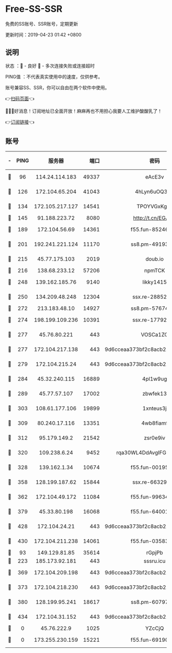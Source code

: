 # Free-SS-SSR

免费的SS账号、SSR账号，定期更新

更新时间：2019-04-23 01:42 +0800

## 说明

状态     ：🙂 - 良好 🙁 - 多次连接失败或连接超时

PING值   ：不代表真实使用中的速度，仅供参考。

账号兼容SS、SSR，你可以自由在两个软件中使用。

👉[扫码页面](https://liesauer.github.io/Free-SS-SSR/)👈

🎉🎉🎉好消息！订阅地址已全面开放！麻麻再也不用担心我要人工维护酸酸乳了！

👉[订阅链接](https://www.liesauer.net/yogurt/subscribe?ACCESS_TOKEN=DAYxR3mMaZAsaqUb)👈

## 账号

|-|PING|服务器|端口|密码|加密方式|区域|
|:----:|:----:|:-----:|-----:|:----:|:----:|:----:|
|🙂|96|114.24.114.183|49337|eAcE3v|chacha20-ietf|TW|
|🙂|126|172.104.65.204|41043|4hLyn6uOQ3hU|aes-256-cfb|JP|
|🙂|134|172.105.217.127|14541|TPOYVGxKglpi|aes-256-cfb|JP|
|🙂|145|91.188.223.72|8080|http://t.cn/EGJIyrl|rc4-md5|RU|
|🙂|189|172.104.56.69|14361|f55.fun-85246360|aes-256-cfb|SG|
|🙂|201|192.241.221.124|11170|ss8.pm-49193662|aes-256-cfb|US|
|🙂|215|45.77.175.103|2019|doub.io|aes-128-ctr|SG|
|🙂|216|138.68.233.12|57206|npmTCK|rc4-md5|US|
|🙂|248|139.162.185.76|9140|likky1415|aes-256-cfb|DE|
|🙂|250|134.209.48.248|12304|ssx.re-28852325|aes-256-cfb|US|
|🙂|272|213.183.48.10|14927|ss8.pm-57674644|rc4-md5|RU|
|🙂|274|198.199.109.236|10391|ssx.re-17792971|aes-256-cfb|US|
|🙂|277|45.76.80.221|443|VOSCa1ZG|aes-256-cfb|DE|
|🙂|277|172.104.217.138|443|9d6cceaa373bf2c8acb22e60b6a58be6|aes-256-cfb|US|
|🙂|279|172.104.215.24|443|9d6cceaa373bf2c8acb22e60b6a58be6|aes-256-cfb|US|
|🙂|284|45.32.240.115|16889|4pl1w9ug|aes-256-cfb|AU|
|🙂|289|45.77.57.107|17002|zbwfek13|aes-256-cfb|GB|
|🙂|303|108.61.177.106|19899|1xnteus3j|aes-256-cfb|FR|
|🙂|309|80.240.17.116|13351|4wb8fiamf|aes-256-cfb|DE|
|🙂|312|95.179.149.2|21542|zsr0e9iv|aes-256-cfb|NL|
|🙂|320|109.238.6.24|9452|rqa30WL4DdAvgIFG6Fs3znzTa|aes-256-cfb|FR|
|🙂|328|139.162.1.34|10674|f55.fun-00195102|aes-256-cfb|SG|
|🙂|358|128.199.187.62|15844|ssx.re-66329792|aes-256-cfb|SG|
|🙂|362|172.104.49.172|11084|f55.fun-99634855|aes-256-cfb|SG|
|🙂|379|45.33.80.198|16068|f55.fun-64001749|aes-256-cfb|US|
|🙂|428|172.104.24.21|443|9d6cceaa373bf2c8acb22e60b6a58be6|aes-256-cfb|US|
|🙂|430|172.104.211.238|14061|f55.fun-03583408|aes-256-cfb|US|
|🙂|93|149.129.81.85|35614|rGpjPb|rc4-md5|HK|
|🙂|223|185.173.92.181|443|sssru.icu|rc4-md5|RU|
|🙂|369|172.104.209.198|443|9d6cceaa373bf2c8acb22e60b6a58be6|aes-256-cfb|US|
|🙂|373|172.104.218.230|443|9d6cceaa373bf2c8acb22e60b6a58be6|aes-256-cfb|US|
|🙂|380|128.199.95.241|18617|ss8.pm-60797363|aes-256-cfb|SG|
|🙂|434|172.104.31.152|443|9d6cceaa373bf2c8acb22e60b6a58be6|aes-256-cfb|US|
|🙁|0|45.76.222.9|1025|YZcCjQ|rc4-md5|JP|
|🙁|0|173.255.230.159|15221|f55.fun-69190393|aes-256-cfb|US|
